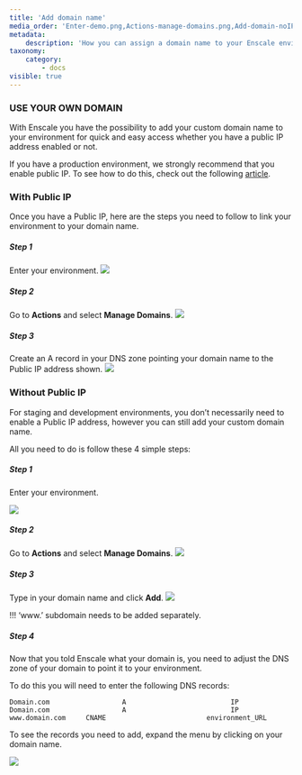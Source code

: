 ```yaml
---
title: 'Add domain name'
media_order: 'Enter-demo.png,Actions-manage-domains.png,Add-domain-noIP.png,NoIP-DNS-for-domain.png,Add-domain-DNS-withIP.png'
metadata:
    description: 'How you can assign a domain name to your Enscale environment - with and without public IP address.'
taxonomy:
    category:
        - docs
visible: true
---
```


### USE YOUR OWN DOMAIN

With Enscale you have the possibility to add your custom domain name to your environment for quick and easy access whether you have a public IP address enabled or not.

If you have a production environment, we strongly recommend that you enable public IP. To see how to do this, check out the following [article](/features/ip-addresses).

### With Public IP

Once you have a Public IP, here are the steps you need to follow to link your environment to your domain name.

##### Step 1

Enter your environment.
![](Enter-demo.png)

##### Step 2

Go to **Actions** and select **Manage Domains**.
![](Actions-manage-domains.png)

##### Step 3

Create an A record in your DNS zone pointing your domain name to the Public IP address shown.
![](Add-domain-DNS-withIP.png)

### Without Public IP

For staging and development environments, you don’t necessarily need to enable a Public IP address, however you can still add your custom domain name.

All you need to do is follow these 4 simple steps:

##### Step 1

Enter your environment.

![](Enter-demo.png)
##### Step 2

Go to **Actions** and select **Manage Domains**.
![](Actions-manage-domains.png)

##### Step 3

Type in your domain name and click **Add**.
![](Add-domain-noIP.png)

!!! ‘www.’ subdomain needs to be added separately.

##### Step 4

Now that you told Enscale what your domain is, you need to adjust the DNS zone of your domain to point it to your environment.

To do this you will need to enter the following DNS records:
```
Domain.com                  A                          IP
Domain.com                  A                          IP
www.domain.com     CNAME                         environment_URL
```
To see the records you need to add, expand the menu by clicking on your domain name.

![](NoIP-DNS-for-domain.png)

 